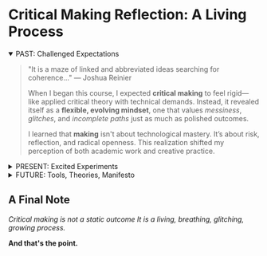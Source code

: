 <h1>Critical Making Reflection: A Living Process</h1>

<details open>
  <summary>PAST: Challenged Expectations</summary>
  <blockquote>"It is a maze of linked and abbreviated ideas searching for coherence..." — Joshua Reinier
  <p>
    When I began this course, I expected <strong>critical making</strong> to feel rigid—like applied critical theory with technical demands. 
    Instead, it revealed itself as a <strong>flexible, evolving mindset</strong>, one that values <em>messiness</em>, <em>glitches</em>, and <em>incomplete paths</em> just as much as polished outcomes.
  </p>
  <p>
    I learned that <strong>making</strong> isn't about technological mastery. It’s about risk, reflection, and radical openness. 
    This realization shifted my perception of both academic work and creative practice.
  </p>
</details>

<details>
  <summary>PRESENT: Excited Experiments</summary>
  <p><strong>Projects I want to keep alive:</strong> Comic Creation | Data Analysis</p>
  <ul>
    <li><strong>Comic Creation</strong> allowed me to break research into narrative fragments, letting humor, affect, and critique coexist.</li>
    <li><strong>Data Analysis with Voyant Tools</strong> turned texts into landscapes, revealing networks and hidden patterns.</li>
  </ul>
  <p>Both experiences opened new possibilities for my future work: <em>multi-modal, experimental, and audience-centered</em>.</p>
</details>

<details>
  <summary>FUTURE: Tools, Theories, Manifesto</summary>
  <ul>
    <li><strong>Voyant Tools</strong> remains in my research toolkit.</li>
    <li><strong>Design Justice</strong> has become a foundational lens for all projects.</li>
  </ul>
  <p><strong>My Critical Making Reflection:</strong></p>
  <ul>
    <li>Embrace the glitch.</li>
    <li>Design <em>with</em> communities, not <em>for</em> them.</li>
    <li>Value curiosity, not control.</li>
    <li>Treat every project as a conversation, not a monologue.</li>
  </ul>
</details>

<h2>A Final Note</h2>
<p><em>Critical making is not a static outcome 
It is a living, breathing, glitching, growing process.</em></p>
<p><strong>And that's the point.</strong></p>

</body>
</html>
